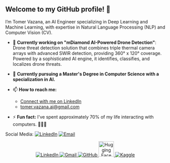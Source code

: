 ## Welcome to my GitHub profile!   👋  

I’m Tomer Vazana, an AI Engineer specializing in Deep Learning and Machine Learning, with expertise in Natural Language Processing (NLP) and Computer Vision (CV).

- 🔭 **Currently working on "mDiamond AI-Powered Drone Detection"**:  
    Drone threat detection solution that combines triple thermal camera arrays with advanced SWIR detection, providing 360° x 120° coverage. Powered by a sophisticated AI engine, it identifies, classifies, and localizes drone threats.

- 🌱 **Currently pursuing a Master's Degree in Computer Science with a specialization in AI.**

- 📫 **How to reach me:**  
    - [Connect with me on LinkedIn](https://www.linkedin.com/in/tomervazana/)  
    - [tomer.vazana.ai@gmail.com](mailto:tomer.vazana.ai@gmail.com)

- ⚡ **Fun fact:** I've spent approximately 70% of my life interacting with computers. 👨🏻‍💻

Social Media:
[![LinkedIn](https://img.shields.io/badge/LinkedIn-blue?style=for-the-badge&logo=linkedin)](https://www.linkedin.com/in/yourusername/)
[![Email](https://img.shields.io/badge/Email-D14836?style=for-the-badge&logo=gmail&logoColor=white)](mailto:your.email@example.com)

<p align="center">
  <a href="https://www.linkedin.com/in/tomervazana/" target="_blank">
    <img src="https://img.icons8.com/color/48/000000/linkedin.png" alt="LinkedIn" />
  </a>
  <a href="mailto:tomer.vazana.ai@gmail.com">
    <img src="https://img.icons8.com/color/48/000000/gmail-new.png" alt="Gmail" />
  </a>
  <a href="https://github.com/tomervazana">
    <img src="https://img.icons8.com/ios-glyphs/48/000000/github.png" alt="GitHub" />
  </a>
  <a href="https://huggingface.co/tomervazana">
    <img src="https://uxwing.com/wp-content/themes/uxwing/download/brands-and-social-media/huggingface-icon.png" alt="Hugging Face" width="48" height="48"/>
  </a>
  <a href="https://www.kaggle.com/tomervazana">
    <img src="https://img.icons8.com/?size=48&id=QrYhwpUzAcoy&format=png&color=000000" alt="Kaggle" />
  </a>
</p>

<!--

## Hi there 👋

Welcome to my GitHub profile. 
I’m Tomer, an AI Engineer specializing in Deep Learning and Machine Learning, with a focus on Natural Language Processing (NLP) and Computer Vision (CV).

- 🔭 I’m currently working on "mDiamond AI-Powered Drone Detection":
Drone threat detection solution that combines triple thermal camera arrays with advanced SWIR detection, providing 360° x 120° coverage. Powered by a sophisticated AI engine, it identifies, classifies, and localizes drone threats.
- 🌱 I’m currently learning Computer Science with a focus in AI (Masters Degree)
- 📫 How to reach me: 
    - LinkedIn:
    - email:
- ⚡ Fun fact: I spent around 70% of my life interacting with computers. 👨🏻‍💻

-->
<!--
**tomervazana/tomervazana** is a ✨ _special_ ✨ repository because its `README.md` (this file) appears on your GitHub profile.

Here are some ideas to get you started:

- 🔭 I’m currently working on ...
- 🌱 I’m currently learning ...
- 👯 I’m looking to collaborate on ...
- 🤔 I’m looking for help with ...
- 💬 Ask me about ...
- 📫 How to reach me: ...
- 😄 Pronouns: ...
- ⚡ Fun fact: ...
-->

<!--
## Visitor Count

![Visitor Count](https://profile-counter.glitch.me/tomervazana/count.svg)
-->
